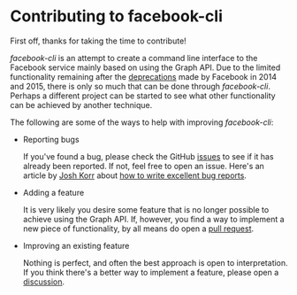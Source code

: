 # Contributing to facebook-cli

First off, thanks for taking the time to contribute!

*facebook-cli* is an attempt to create a command line interface to the Facebook service mainly based on using the Graph API.  Due to the limited functionality remaining after the [deprecations](README.md#why-cant-i) made by Facebook in 2014 and 2015, there is only so much that can be done through *facebook-cli*.  Perhaps a different project can be started to see what other functionality can be achieved by another technique.

The following are some of the ways to help with improving *facebook-cli*:

- Reporting bugs

  If you've found a bug, please check the GitHub [issues](https://github.com/specious/facebook-cli/issues) to see if it has already been reported.  If not, feel free to open an issue.  Here's an article by [Josh Korr](https://twitter.com/joshkorr) about [how to write excellent bug reports](https://www.viget.com/articles/tips-for-writing-better-bug-reports).

- Adding a feature

  It is very likely you desire some feature that is no longer possible to achieve using the Graph API.  If, however, you find a way to implement a new piece of functionality, by all means do open a [pull request](https://github.com/specious/facebook-cli/pulls).

- Improving an existing feature

  Nothing is perfect, and often the best approach is open to interpretation.  If you think there's a better way to implement a feature, please open a [discussion](https://github.com/specious/facebook-cli/issues).